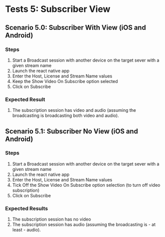 # Tests 5: Subscriber View

## Scenario 5.0: Subscriber With View (iOS and Android)

### Steps

1. Start a Broadcast session with another device on the target sever with a given stream name
2. Launch the react native app
3. Enter the Host, License and Stream Name values
4. Keep the Show Video On Subscribe option selected
5. Click on Subscribe

### Expected Result

1. The subscription session has video and audio (assuming the broadcasting is broadcasting both video and audio).

## Scenario 5.1: Subscriber No View (iOS and Android)

### Steps

1. Start a Broadcast session with another device on the target sever with a given stream name
2. Launch the react native app
3. Enter the Host, License and Stream Name values
4. Tick Off the Show Video On Subscribe option selection (to turn off video subscription)
5. Click on Subscribe

### Expected Results

1. The subscription session has no video
2. The subscription session has audio (assuming the broadcasting is - at least - audio).
